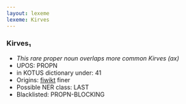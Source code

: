 ```yaml
---
layout: lexeme
lexeme: Kirves
---
```


###  Kirves₁

* _This rare proper noun overlaps more common *Kirves* (ax)_
* UPOS:  PROPN
* in KOTUS dictionary under:  41
* Origins: [fiwikt](https://fi.wiktionary.org/wiki/Kirves) finer 
* Possible NER class:  LAST
* Blacklisted:  PROPN-BLOCKING

